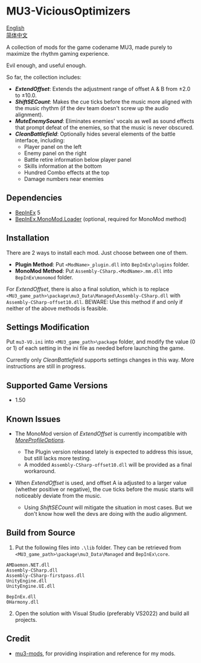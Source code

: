 # MU3-ViciousOptimizers
[English](README.md)\
[简体中文](README_zh-hans.md)

A collection of mods for the game codename MU3, made purely to maximize the rhythm gaming experience.

Evil enough, and useful enough.

So far, the collection includes:
+ ***ExtendOffset***: Extends the adjustment range of offset A & B from ±2.0 to ±10.0.
+ ***ShiftSECount***: Makes the cue ticks before the music more aligned with the music rhythm (if the dev team doesn't screw up the audio alignment).
+ ***MuteEnemySound***: Eliminates enemies' vocals as well as sound effects that prompt defeat of the enemies, so that the music is never obscured.
+ ***CleanBattlefield***: Optionally hides several elements of the battle interface, including:
    + Player panel on the left
    + Enemy panel on the right
    + Battle retire information below player panel
    + Skills information at the bottom
    + Hundred Combo effects at the top
    + Damage numbers near enemies

## Dependencies

+ [BepInEx](https://github.com/BepInEx/BepInEx) 5
+ [BepInEx.MonoMod.Loader](https://github.com/BepInEx/BepInEx.MonoMod.Loader) (optional, required for MonoMod method)

## Installation
There are 2 ways to install each mod. Just choose between one of them.
+ **Plugin Method**: Put `<ModName>_plugin.dll` into `BepInEx\plugins` folder.
+ **MonoMod Method**: Put `Assembly-CSharp.<ModName>.mm.dll` into `BepInEx\monomod` folder.

For *ExtendOffset*, there is also a final solution, which is to replace `<MU3_game_path>\package\mu3_Data\Managed\Assembly-CSharp.dll` with `Assembly-CSharp-offset10.dll`. BEWARE: Use this method if and only if neither of the above methods is feasible.

## Settings Modification
Put `mu3-VO.ini` into `<MU3_game_path>\package` folder, and modify the value (0 or 1) of each setting in the ini file as needed before launching the game.

Currently only *CleanBattlefield* supports settings changes in this way. More instructions are still in progress.

## Supported Game Versions

+ 1.50

## Known Issues

+ The MonoMod version of *ExtendOffset* is currently incompatible with [*MoreProfileOptions*](https://www.rainycolor.org/package/7EVENDAYSHOLIDAYS/MoreProfileOptions/).
    + The Plugin version released lately is expected to address this issue, but still lacks more testing.
    + A modded `Assembly-CSharp-offset10.dll` will be provided as a final workaround. 

+ When *ExtendOffset* is used, and offset A ia adjusted to a larger value (whether positive or negative), the cue ticks before the music starts will noticeably deviate from the music.
    + Using *ShiftSECount* will mitigate the situation in most cases. But we don't know how well the devs are doing with the audio alignment.

## Build from Source

1. Put the following files into `.\lib` folder. They can be retrieved from `<MU3_game_path>\package\mu3_Data\Managed` and `BepInEx\core`. 
```
AMDaemon.NET.dll
Assembly-CSharp.dll
Assembly-CSharp-firstpass.dll
UnityEngine.dll
UnityEngine.UI.dll

BepInEx.dll
0Harmony.dll
```

2. Open the solution with Visual Studio (preferably VS2022) and build all projects.

## Credit

+ [mu3-mods](https://gitea.tendokyu.moe/akanyan/mu3-mods), for providing inspiration and reference for my mods.